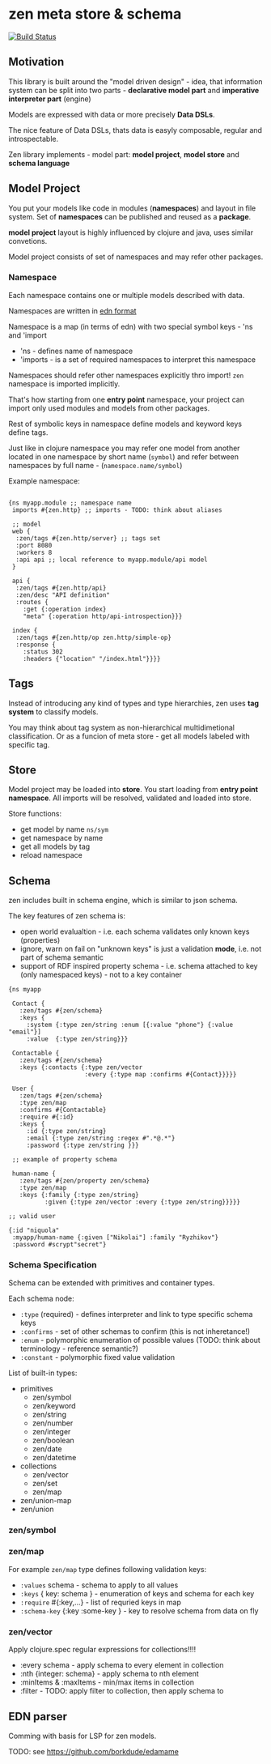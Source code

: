 # zen meta store & schema

[![Build Status](https://travis-ci.org/HealthSamurai/zen.svg?branch=master)](https://travis-ci.org/HealthSamurai/zen)


## Motivation

This library is built around the "model driven design" - idea, that information
system can be split into two parts -
**declarative model part** and **imperative interpreter part** (engine)

Models are expressed with data or more precisely **Data DSLs**.

The nice feature of Data DSLs, thats data is easyly 
composable, regular and introspectable.

Zen library implements - model part:  **model project**, **model store** and **schema language**


## Model Project

You put your models like code in modules (**namespaces**)
and layout in file system. Set of **namespaces** can be published
and reused as a **package**.

**model project** layout is highly influenced by clojure and java,
uses similar convetions.

Model project consists of set of namespaces and may refer other packages.

### Namespace

Each namespace contains one or multiple models described with data.

Namespaces are written in [edn format](https://github.com/edn-format/edn)

Namespace is a map (in terms of edn)
with two special symbol keys  - 'ns  and 'import

* 'ns - defines name of namespace
* 'imports - is a set of required namespaces to interpret this namespace

Namespaces should refer other namespaces explicitly thro import!
`zen` namespace is imported implicitly.

That's how starting from one **entry point** namespace,
your project can import only used modules and models from other packages.

Rest of symbolic keys in namespace define models and keyword keys define tags.

Just like in clojure namespace you may refer one model from another located in one namespace
by short name (`symbol`) and refer between namespaces by full name - (`namespace.name/symbol`)

Example namespace:

```edn

{ns myapp.module ;; namespace name
 imports #{zen.http} ;; imports - TODO: think about aliases
 
 ;; model
 web {
  :zen/tags #{zen.http/server} ;; tags set
  :port 8080
  :workers 8
  :api api ;; local reference to myapp.module/api model
 }
 
 api {
  :zen/tags #{zen.http/api}
  :zen/desc "API definition"
  :routes {
    :get {:operation index}
    "meta" {:operation http/api-introspection}}}

 index {
  :zen/tags #{zen.http/op zen.http/simple-op}
  :response {
    :status 302
    :headers {"location" "/index.html"}}}}
```



## Tags

Instead of introducing any kind of types and type hierarchies,
zen uses **tag system** to classify models.

You may think about tag system as non-hierarchical multidimetional classification.
Or as a funcion of meta store - get all models labeled with specific tag.

## Store

Model project may be loaded into **store**.
You start loading from **entry point namespace**.
All imports will be resolved, validated and loaded into store.

Store functions:
* get model by name `ns/sym`
* get namespace by name
* get all models by tag
* reload namespace


## Schema

zen includes built in schema engine,
which is similar to json schema.

The key features of zen schema is:

* open world evalualtion - i.e. each schema validates only known keys (properties)
* ignore, warn on fail on "unknown keys" is just a validation **mode**, i.e.  not part of schema semantic
* support of RDF inspired property schema - i.e. schema attached to key  (only namespaced keys) -  not to a key container

```edn
{ns myapp

 Contact {
   :zen/tags #{zen/schema}
   :keys {
     :system {:type zen/string :enum [{:value "phone"} {:value "email"}]
     :value  {:type zen/string}}}

 Contactable {
   :zen/tags #{zen/schema}
   :keys {:contacts {:type zen/vector 
                     :every {:type map :confirms #{Contact}}}}}

 User {
   :zen/tags #{zen/schema}
   :type zen/map
   :confirms #{Contactable}
   :require #{:id}
   :keys {
     :id {:type zen/string}
     :email {:type zen/string :regex #".*@.*"}
     :password {:type zen/string }}}

 ;; example of property schema
 
 human-name {
   :zen/tags #{zen/property zen/schema}
   :type zen/map
   :keys {:family {:type zen/string} 
          :given {:type zen/vector :every {:type zen/string}}}}}

;; valid user

{:id "niquola"
 :myapp/human-name {:given ["Nikolai"] :family "Ryzhikov"}
 :password #scrypt"secret"}
```


### Schema Specification

Schema can be extended with primitives and container types.

Each schema node:

* `:type` (required) - defines interpreter and link to type specific schema keys
* `:confirms` - set of other schemas to confirm (this is not inheretance!)
* `:enum` - polymorphic enumeration of possible values (TODO: think about terminology - reference semantic?)
* `:constant` - polymorphic fixed value validation


List of built-in types:

* primitives
  * zen/symbol
  * zen/keyword
  * zen/string
  * zen/number
  * zen/integer
  * zen/boolean
  * zen/date
  * zen/datetime
* collections
  * zen/vector
  * zen/set
  * zen/map
* zen/union-map
* zen/union

### zen/symbol

### zen/map

For example `zen/map` type defines following validation keys:

* `:values`  schema - schema to apply to all values
* `:keys` { key: schema } - enumeration of keys and schema for each key
* `:require` #{:key,...} - list of requried keys in map
* `:schema-key` {:key :some-key } - key to resolve schema from data on fly



### zen/vector

Apply clojure.spec regular expressions for collections!!!!

* :every  schema - apply schema to every element in collection
* :nth {integer: schema} - apply schema to nth element
* :minItems & :maxItems - min/max items in collection 
* :filter - TODO: apply filter to collection, then apply schema to 


## EDN parser

Comming with basis for LSP for zen models. 

TODO: see https://github.com/borkdude/edamame
